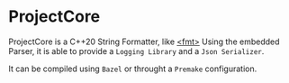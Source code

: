 # ProjectCore

ProjectCore is a C++20 String Formatter, like [&lt;fmt&gt;](https://github.com/fmtlib/fmt)
Using the embedded Parser, it is able to provide a `Logging Library` and a `Json Serializer`.

It can be compiled using `Bazel` or throught a `Premake` configuration.
